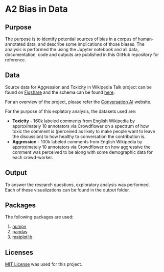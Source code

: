# A2 Bias in Data

## Purpose

The purpose is to identify potential sources of bias in a corpus of human-annotated data, and describe some implications of those biases. The analysis is performed the using the Jupyter notebook and all data, documentation, code and outputs are published in this GitHub repository for reference.


## Data

Source data for Aggression and Toxicity in Wikipedia Talk project can be found on [Figshare](https://figshare.com/projects/Wikipedia_Talk/16731) and the schema can be found [here](https://meta.wikimedia.org/wiki/Research:Detox/Data_Release).

For an overview of the project, please refer the [Conversation AI](https://conversationai.github.io/) website.

For the purpose of this explatory analysis, the datasets used are:

- **Toxicity** - 160k labeled comments from English Wikipedia by approximately 10 annotators via Crowdflower on a spectrum of how toxic the comment is (perceived as likely to make people want to leave the discussion) to how healthy to conversation the contribution is.
- **Aggression** - 100k labeled comments from English Wikipedia by approximately 10 annotators via Crowdflower on how aggressive the comment was perceived to be along with some demographic data for each crowd-worker.


## Output

To answer the research questions, exploratory analysis was performed. Each of these visualizations can be found in the output folder.


## Packages

The following packages are used:
1. [numpy](https://numpy.org/)
2. [pandas](https://pandas.pydata.org/)
3. [matplotlib](https://matplotlib.org/)


## Licenses

[MIT License](https://opensource.org/licenses/MIT) was used for this project.
